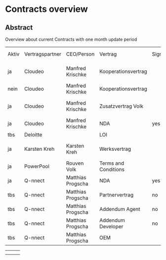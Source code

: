# Contracts overview

## Abstract

Overview about current Contracts with one month update period

|     |     |     |     |     |     |     |     |     |
| --- | --- | --- | --- | --- | --- | --- | --- | --- |
| Aktiv | Vertragspartner | CEO/Person | Vertrag | Signed | Laufzeit | nächste Kündigung | Vertragsinhalt | Remark |
| ja  | Cloudeo | Manfred Krischke | Kooperationsvertrag |     | bis 31.5.2020 |     | Regelt CTO Rolle von Marcel Donges, leichte Änderungen zum vorigen Vertrag |     |
| nein | Cloudeo | Manfred Krischke | Kooperationsvertrag |     | bis 31.3.2020 |     | Regelt CTO Rolle von Marcel Donges |     |
| ja  | Cloudeo | Manfred Krischke | Zusatzvertrag Volk |     | bis 31.5.2020 |     | Regelt Entwicklungsleistung von CCG, Rouven Volk gegenüber Cloudeo |     |
| ja  | Cloudeo | Manfred Krischke | NDA | yes |     |     | Geheimhaltungsvereinbarung |     |
| tbs | Deloitte |     | LOI |     |     |     |     |     |
| ja  | Karsten Kreh | Karsten Kreh | Werksvertrag |     |     |     | Regelt Entwicklungsleistung von Karsten Kreh gegenüber CCG |     |
| ja  | PowerPool | Rouven Volk | Terms and Conditions |     |     |     | Rahmenvertrag für Freelance über PP, zusätzlich Aufträge |     |
| ja  | Q-nnect | Matthias Progscha | NDA | yes | 5 Jahre | no  | Geheimhaltung |     |
| tbs | Q-nnect | Matthias Progscha | Partnervertrag | no  |     |     |     |     |
| tbs | Q-nnect | Matthias Progscha | Addendum Agent | no  |     |     |     |     |
| tbs | Q-nnect | Matthias Progscha | Addendum Developer | no  |     |     |     |     |
| tbs | Q-nnect | Matthias Progscha | OEM |     |     |     |     |     |

|     |     |     |
| --- | --- | --- |
|     |     |     |
|     |     |     |